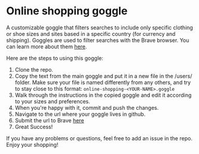 # Online shopping goggle

A customizable goggle that filters searches to include only specific clothing or shoe sizes and sites based in a specific country (for currency and shipping). Goggles are used to filter searches with the Brave browser. You can learn more about them [here](https://github.com/brave/goggles-quickstart).

Here are the steps to using this goggle:

1. Clone the repo. 
2. Copy the text from the main goggle and put it in a new file in the /users/ folder. Make sure your file is named differently from any others, and try to stay close to this format: `online-shopping-<YOUR-NAME>.goggle`
3. Walk through the instructions in the copied goggle and edit it according to your sizes and preferences. 
4. When you're happy with it, commit and push the changes. 
5. Navigate to the url where your goggle lives in github. 
6. Submit the url to Brave [here](https://search.brave.com/goggles/create)
7. Great Success! 

If you have any problems or questions, feel free to add an issue in the repo. Enjoy your shopping! 

